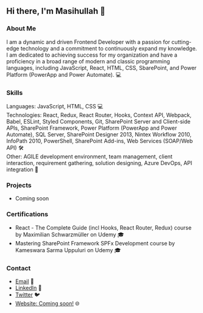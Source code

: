 ## Hi there, I'm Masihullah 👋

### About Me

I am a dynamic and driven Frontend Developer with a passion for cutting-edge technology and a commitment to continuously expand my knowledge. I am dedicated to achieving success for my organization and have a proficiency in a broad range of modern and classic programming languages, including JavaScript, React, HTML, CSS, SbarePoint, and Power Platform (PowerApp and Power Automate). 💻

### Skills

Languages: JavaScript, HTML, CSS 💻\
Technologies: React, Redux, React Router, Hooks, Context API, Webpack, Babel, ESLint, Styled Components, Git, SharePoint Server and Client-side APIs, SharePoint Framework, Power Platform (PowerApp and Power Automate), SQL Server, SharePoint Designer 2013, Nintex Workflow 2010, InfoPath 2010, PowerShell, SharePoint Add-ins, Web Services (SOAP/Web API) 🛠️\
Other: AGILE development environment, team management, client interaction, requirement gathering, solution designing, Azure DevOps, API integration 🤝

### Projects

- Coming soon

### Certifications

- React - The Complete Guide (incl Hooks, React Router, Redux) course by Maximilian Schwarzmüller on Udemy 🎓
- Mastering SharePoint Framework SPFx Development course by Kameswara Sarma Uppuluri on Udemy 🎓

### Contact

- [Email](masihullah.budye@outlook.com) 📧
- [LinkedIn](https://www.linkedin.com/in/masihullah-budye/) 💼
- [Twitter](https://twitter.com/masihullahbudye) 🐦
- [Website: Coming soon!](http://www.masihullahbudye.com/) 🌐


<!--
**MasihullahB/MasihullahB** is a ✨ _special_ ✨ repository because its `README.md` (this file) appears on your GitHub profile.

Here are some ideas to get you started:

- 🔭 I’m currently working on ...
- 🌱 I’m currently learning ...
- 👯 I’m looking to collaborate on ...
- 🤔 I’m looking for help with ...
- 💬 Ask me about ...
- 📫 How to reach me: ...
- 😄 Pronouns: ...
- ⚡ Fun fact: ...
-->
